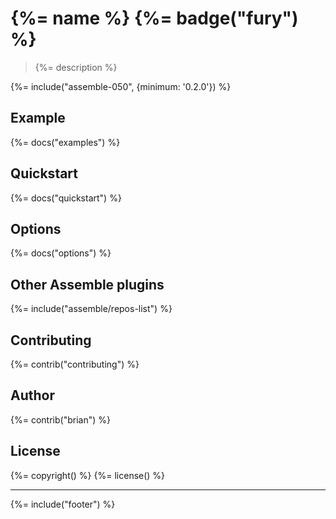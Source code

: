 # {%= name %} {%= badge("fury") %}

> {%= description %}

{%= include("assemble-050", {minimum: '0.2.0'}) %}

## Example
{%= docs("examples") %}

## Quickstart
{%= docs("quickstart") %}

## Options
{%= docs("options") %}

## Other Assemble plugins
{%= include("assemble/repos-list") %}

## Contributing
{%= contrib("contributing") %}

## Author
{%= contrib("brian") %}

## License
{%= copyright() %}
{%= license() %}

***

{%= include("footer") %}
